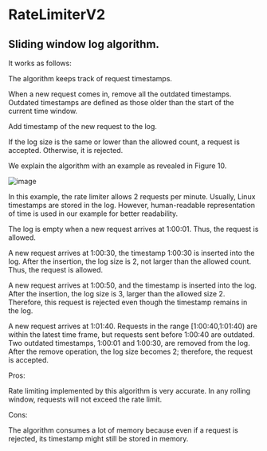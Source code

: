 # RateLimiterV2

## Sliding window log algorithm.
It works as follows:

The algorithm keeps track of request timestamps.

When a new request comes in, remove all the outdated timestamps. Outdated timestamps are defined as those older than the start of the current time window.

Add timestamp of the new request to the log.

If the log size is the same or lower than the allowed count, a request is accepted. Otherwise, it is rejected.

We explain the algorithm with an example as revealed in Figure 10.


![image](https://user-images.githubusercontent.com/59387871/221431393-9c2618e4-d0a1-4e85-8868-68df0ac4b77a.png)


In this example, the rate limiter allows 2 requests per minute. Usually, Linux timestamps are stored in the log. However, human-readable representation of time is used in our example for better readability.

The log is empty when a new request arrives at 1:00:01. Thus, the request is allowed.

A new request arrives at 1:00:30, the timestamp 1:00:30 is inserted into the log. After the insertion, the log size is 2, not larger than the allowed count. Thus, the request is allowed.

A new request arrives at 1:00:50, and the timestamp is inserted into the log. After the insertion, the log size is 3, larger than the allowed size 2. Therefore, this request is rejected even though the timestamp remains in the log.

A new request arrives at 1:01:40. Requests in the range [1:00:40,1:01:40) are within the latest time frame, but requests sent before 1:00:40 are outdated. Two outdated timestamps, 1:00:01 and 1:00:30, are removed from the log. After the remove operation, the log size becomes 2; therefore, the request is accepted.

Pros:

Rate limiting implemented by this algorithm is very accurate. In any rolling window, requests will not exceed the rate limit.

Cons:

The algorithm consumes a lot of memory because even if a request is rejected, its timestamp might still be stored in memory.
